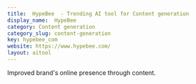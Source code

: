 ```yaml
---
title:  HypeBee  - Trending AI tool for Content generation
display_name:  HypeBee 
category: Content generation
category_slug: content-generation
key: hypebee_com
website: https://www.hypebee.com/
layout: aitool
---
```


Improved brand's online presence through content.
